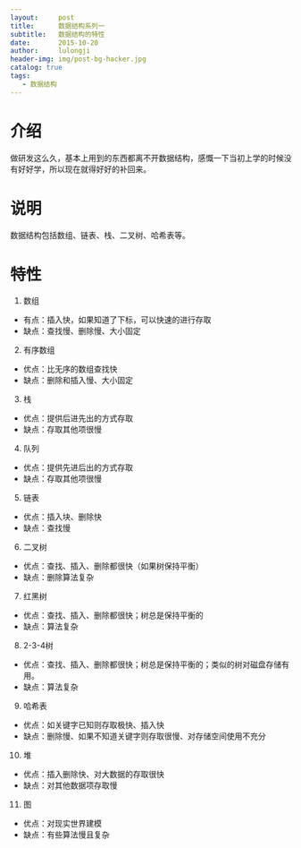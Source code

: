 ```yaml
---
layout:     post
title:      数据结构系列一
subtitle:   数据结构的特性
date:       2015-10-20
author:     lulongji
header-img: img/post-bg-hacker.jpg
catalog: true
tags:
   - 数据结构
---
```



# 介绍

做研发这么久，基本上用到的东西都离不开数据结构，感慨一下当初上学的时候没有好好学，所以现在就得好好的补回来。

# 说明

数据结构包括数组、链表、栈、二叉树、哈希表等。

# 特性

1. 数组
- 有点：插入快，如果知道了下标，可以快速的进行存取
- 缺点：查找慢、删除慢、大小固定

2. 有序数组
- 优点：比无序的数组查找快
- 缺点：删除和插入慢、大小固定

3. 栈
- 优点：提供后进先出的方式存取
- 缺点：存取其他项很慢

4. 队列
- 优点：提供先进后出的方式存取
- 缺点：存取其他项很慢

5. 链表
- 优点：插入块、删除快
- 缺点：查找慢

6. 二叉树
- 优点：查找、插入、删除都很快（如果树保持平衡）
- 缺点：删除算法复杂

7. 红黑树
- 优点：查找、插入、删除都很快；树总是保持平衡的
- 缺点：算法复杂

8. 2-3-4树
- 优点：查找、插入、删除都很快；树总是保持平衡的；类似的树对磁盘存储有用。
- 缺点：算法复杂

9. 哈希表
- 优点：如关键字已知则存取极快、插入快
- 缺点：删除慢、如果不知道关键字则存取很慢、对存储空间使用不充分

10. 堆
- 优点：插入删除快、对大数据的存取很快
- 缺点：对其他数据项存取慢

11. 图
- 优点：对现实世界建模
- 缺点：有些算法慢且复杂
